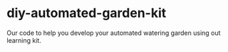 # diy-automated-garden-kit
Our code to help you develop your automated watering garden using out learning kit.
